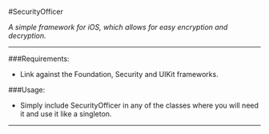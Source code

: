 #SecurityOfficer

*A simple framework for iOS, which allows for easy encryption and decryption.*

***

###Requirements:

* Link against the Foundation, Security and UIKit frameworks. 

###Usage:

* Simply include SecurityOfficer in any of the classes where you will need it and use it like a singleton. 

***